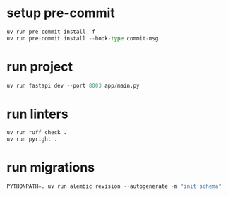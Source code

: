 # setup pre-commit

```python
uv run pre-commit install -f
uv run pre-commit install --hook-type commit-msg
```

# run project

```python
uv run fastapi dev --port 8003 app/main.py
```

# run linters

```python
uv run ruff check .
uv run pyright .
```

# run migrations

```python
PYTHONPATH=. uv run alembic revision --autogenerate -m "init schema"
```
